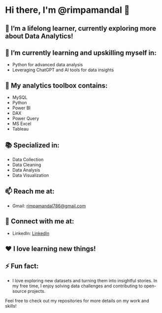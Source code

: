 # Hi there, I'm @rimpamandal 👋

## 🔭 I’m a lifelong learner, currently exploring more about Data Analytics!

## 🌱 I’m currently learning and upskilling myself in:
- Python for advanced data analysis
- Leveraging ChatGPT and AI tools for data insights

## 🧰 My analytics toolbox contains:
- MySQL
- Python
- Power BI
- DAX
- Power Query
- MS Excel
- Tableau

## 📚 Specialized in:
- Data Collection
- Data Cleaning
- Data Analysis
- Data Visualization

## 📫 Reach me at:
- Gmail: [rimpamandal786@gmail.com](mailto:rimpamandal786@gmail.com)

## 🔗 Connect with me at:
- LinkedIn:  [LinkedIn](https://www.linkedin.com/in/rimpamandal)

## ❤️ I love learning new things!

## ⚡ Fun fact:
- I love exploring new datasets and turning them into insightful stories. In my free time, I enjoy solving data challenges and contributing to open-source projects.

Feel free to check out my repositories for more details on my work and skills!
